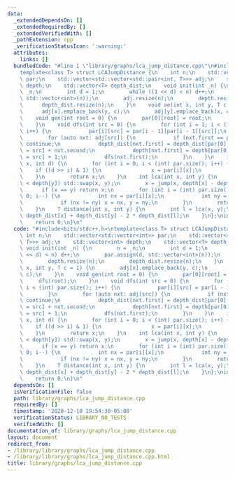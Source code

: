 ```yaml
---
data:
  _extendedDependsOn: []
  _extendedRequiredBy: []
  _extendedVerifiedWith: []
  _pathExtension: cpp
  _verificationStatusIcon: ':warning:'
  attributes:
    links: []
  bundledCode: "#line 1 \"library/graphs/lca_jump_distance.cpp\"\n#include<bits/stdc++.h>\n\
    template<class T> struct LCAJumpDistance {\n    int n;\n    std::vector<std::vector<int>>\
    \ par;\n    std::vector<std::vector<std::pair<int, T>>> adj;\n    std::vector<int>\
    \ depth;\n    std::vector<T> depth_dist;\n    void init(int _n) {\n        n =\
    \ _n;\n        int d = 1;\n        while ((1 << d) < n) d++;\n        par.assign(d,\
    \ std::vector<int>(n));\n        adj.resize(n);\n        depth.resize(n);\n  \
    \      depth_dist.resize(n);\n    }\n    void ae(int x, int y, T c = 1) {\n  \
    \      adj[x].emplace_back(y, c);\n        adj[y].emplace_back(x, c);\n    }\n\
    \    void gen(int root = 0) {\n        par[0][root] = root;\n        dfs(root);\n\
    \    }\n    void dfs(int src = 0) {\n        for (int i = 1; i < (int) par.size();\
    \ i++) {\n            par[i][src] = par[i - 1][par[i - 1][src]];\n        }\n\
    \        for (auto nxt: adj[src]) {\n            if (nxt.first == par[0][src])\
    \ continue;\n            depth_dist[nxt.first] = depth_dist[par[0][nxt.first]\
    \ = src] + nxt.second;\n            depth[nxt.first] = depth[par[0][nxt.first]\
    \ = src] + 1;\n            dfs(nxt.first);\n        }\n    }\n    int jump(int\
    \ x, int d) {\n        for (int i = 0; i < (int) par.size(); i++) {\n        \
    \    if ((d >> i) & 1) {\n                x = par[i][x];\n            }\n    \
    \    }\n        return x;\n    }\n    int lca(int x, int y) {\n        if (depth[x]\
    \ < depth[y]) std::swap(x, y);\n        x = jump(x, depth[x] - depth[y]);\n  \
    \      if (x == y) return x;\n        for (int i = (int) par.size() - 1; i >=\
    \ 0; i--) {\n            int nx = par[i][x];\n            int ny = par[i][y];\n\
    \            if (nx != ny) x = nx, y = ny;\n        }\n        return par[0][x];\n\
    \    }\n    T distance(int x, int y) {\n        int l = lca(x, y);\n        return\
    \ depth_dist[x] + depth_dist[y] - 2 * depth_dist[l];\n    }\n};\nint main() {\n\
    \    return 0;\n}\n"
  code: "#include<bits/stdc++.h>\ntemplate<class T> struct LCAJumpDistance {\n   \
    \ int n;\n    std::vector<std::vector<int>> par;\n    std::vector<std::vector<std::pair<int,\
    \ T>>> adj;\n    std::vector<int> depth;\n    std::vector<T> depth_dist;\n   \
    \ void init(int _n) {\n        n = _n;\n        int d = 1;\n        while ((1\
    \ << d) < n) d++;\n        par.assign(d, std::vector<int>(n));\n        adj.resize(n);\n\
    \        depth.resize(n);\n        depth_dist.resize(n);\n    }\n    void ae(int\
    \ x, int y, T c = 1) {\n        adj[x].emplace_back(y, c);\n        adj[y].emplace_back(x,\
    \ c);\n    }\n    void gen(int root = 0) {\n        par[0][root] = root;\n   \
    \     dfs(root);\n    }\n    void dfs(int src = 0) {\n        for (int i = 1;\
    \ i < (int) par.size(); i++) {\n            par[i][src] = par[i - 1][par[i - 1][src]];\n\
    \        }\n        for (auto nxt: adj[src]) {\n            if (nxt.first == par[0][src])\
    \ continue;\n            depth_dist[nxt.first] = depth_dist[par[0][nxt.first]\
    \ = src] + nxt.second;\n            depth[nxt.first] = depth[par[0][nxt.first]\
    \ = src] + 1;\n            dfs(nxt.first);\n        }\n    }\n    int jump(int\
    \ x, int d) {\n        for (int i = 0; i < (int) par.size(); i++) {\n        \
    \    if ((d >> i) & 1) {\n                x = par[i][x];\n            }\n    \
    \    }\n        return x;\n    }\n    int lca(int x, int y) {\n        if (depth[x]\
    \ < depth[y]) std::swap(x, y);\n        x = jump(x, depth[x] - depth[y]);\n  \
    \      if (x == y) return x;\n        for (int i = (int) par.size() - 1; i >=\
    \ 0; i--) {\n            int nx = par[i][x];\n            int ny = par[i][y];\n\
    \            if (nx != ny) x = nx, y = ny;\n        }\n        return par[0][x];\n\
    \    }\n    T distance(int x, int y) {\n        int l = lca(x, y);\n        return\
    \ depth_dist[x] + depth_dist[y] - 2 * depth_dist[l];\n    }\n};\nint main() {\n\
    \    return 0;\n}\n"
  dependsOn: []
  isVerificationFile: false
  path: library/graphs/lca_jump_distance.cpp
  requiredBy: []
  timestamp: '2020-12-10 19:54:30-05:00'
  verificationStatus: LIBRARY_NO_TESTS
  verifiedWith: []
documentation_of: library/graphs/lca_jump_distance.cpp
layout: document
redirect_from:
- /library/library/graphs/lca_jump_distance.cpp
- /library/library/graphs/lca_jump_distance.cpp.html
title: library/graphs/lca_jump_distance.cpp
---
```

